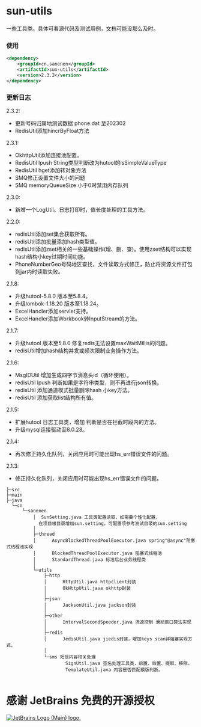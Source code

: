# sun-utils
一些工具类。具体可看源代码及测试用例，文档可能没那么及时。
### 使用
```xml
<dependency>
    <groupId>cn.sanenen</groupId>
    <artifactId>sun-utils</artifactId>
    <version>2.3.2</version>
</dependency>
```
### 更新日志

2.3.2:
- 更新号码归属地测试数据 phone.dat 至202302
- RedisUtil添加hincrByFloat方法

2.3.1:
- OkhttpUtil添加连接池配置。
- RedisUtil lpush String类型判断改为hutool的isSimpleValueType
- RedisUtil hget添加转对象方法
- SMQ修正设置文件大小的问题
- SMQ memoryQueueSize 小于0时禁用内存队列

2.3.0:
- 新增一个LogUtil。日志打印时，值长度处理的工具方法。

2.2.0:
- redisUtil添加set集合获取所有。
- redisUtil添加批量添加hash类型值。
- redisUtil添加zset相关的一些基础操作(增、删、查)。使用zset结构可以实现hash结构小key过期时间功能。
- PhoneNumberGeo号码地区查找，文件读取方式修正，防止将资源文件打包到jar内时读取失败。

2.1.8:
- 升级hutool-5.8.0 版本至5.8.4。
- 升级lombok-1.18.20 版本至1.18.24。
- ExcelHandler添加servlet支持。
- ExcelHandler添加Workbook转InputStream的方法。

2.1.7:
- 升级hutool 版本至5.8.0 修复redis无法设置maxWaitMillis的问题。
- redisUtil增加hash结构并发或频次限制业务操作方法。

2.1.6:
- MsgIDUtil 增加生成四字节消息头id（循环使用）。
- redisUtil lpush 判断如果是字符串类型，则不再进行json转换。
- redisUtil 添加通道模式批量删除hash 小key方法。
- redisUtil 添加获取list结构所有值。

2.1.5:
- 扩展hutool 日志工具类，增加 判断是否在拦截时段内的方法。
- 升级mysql连接驱动至8.0.28。

2.1.4:
- 再次修正持久化队列，关闭应用时可能出现hs_err错误文件的问题。

2.1.3:
- 修正持久化队列，关闭应用时可能出现hs_err错误文件的问题。


```
├─src
├─main
├─java
  └─cn
      └─sanenen
          │  SunSetting.java 工具类配置读取，如需要个性化配置，
            在项目根目录增加sun.setting，可配置项参考测试目录的sun.setting
          │  
          ├─thread
          │      AsyncBlockedThreadPoolExecutor.java spring"@async"阻塞式线程池实现
          │      BlockedThreadPoolExecutor.java 阻塞式线程池
          │      StandardThread.java 标准后台业务线程类
          │      
          └─utils
              ├─http
              │      HttpUtil.java httpclient封装
              │      OkHttpUtil.java okhttp封装
              │      
              ├─json
              │      JacksonUtil.java jackson封装
              │      
              ├─other
              │      IntervalSecondSpeeder.java 流速控制 滑动窗口算法实现
              │      
              ├─redis
              │      JedisUtil.java jiedis封装，增加keys scan非阻塞实现方式。
              │      
              └─sms 短信内容相关处理
                      SignUtil.java 签名处理工具类，前置、后置、提取、移除。
                      TemplateUtil.java 内容是否匹配模版判断。
                      

```
# 感谢 JetBrains 免费的开源授权

<a href="https://www.jetbrains.com/?from=sun-utils" target="_blank">
<img src="https://resources.jetbrains.com/storage/products/company/brand/logos/jb_beam.svg" alt="JetBrains Logo (Main) logo.">
</a>